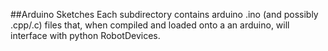 ##Arduino Sketches
Each subdirectory contains arduino .ino (and possibly .cpp/.c) files that, when
compiled and loaded onto a an arduino, will interface with python RobotDevices.
